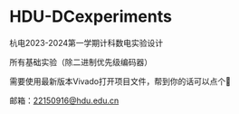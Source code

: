 # HDU-DCexperiments

杭电2023-2024第一学期计科数电实验设计

所有基础实验（除二进制优先级编码器）

需要使用最新版本Vivado打开项目文件，帮到你的话可以点个🌟

邮箱：22150916@hdu.edu.cn
